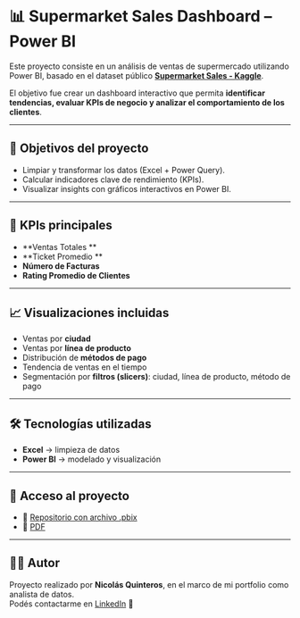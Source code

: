 # 📊 Supermarket Sales Dashboard – Power BI

Este proyecto consiste en un análisis de ventas de supermercado utilizando Power BI, basado en el dataset público **[Supermarket Sales - Kaggle](https://www.kaggle.com/datasets/faresashraf1001/supermarket-sales)**.  

El objetivo fue crear un dashboard interactivo que permita **identificar tendencias, evaluar KPIs de negocio y analizar el comportamiento de los clientes**.

---

## 🚀 Objetivos del proyecto
- Limpiar y transformar los datos (Excel + Power Query).  
- Calcular indicadores clave de rendimiento (KPIs).  
- Visualizar insights con gráficos interactivos en Power BI.  

---

## 📌 KPIs principales
- **Ventas Totales **  
- **Ticket Promedio **  
- **Número de Facturas**  
- **Rating Promedio de Clientes**  

---

## 📈 Visualizaciones incluidas
- Ventas por **ciudad**  
- Ventas por **línea de producto**  
- Distribución de **métodos de pago**  
- Tendencia de ventas en el tiempo  
- Segmentación por **filtros (slicers)**: ciudad, línea de producto, método de pago  

---

## 🛠️ Tecnologías utilizadas
- **Excel** → limpieza de datos  
- **Power BI** → modelado y visualización  

---

## 🔗 Acceso al proyecto
- 📂 [Repositorio con archivo .pbix](./Dashboard%20Supermarket%20sales.pbix)  
- 📄 [PDF](./Dashboard%20Supermarket%20sales.pdf)  


---

## 👨‍💻 Autor
Proyecto realizado por **Nicolás Quinteros**, en el marco de mi portfolio como analista de datos.  
Podés contactarme en [LinkedIn](https://www.linkedin.com/in/nicolásbrianquinteros) 🚀
